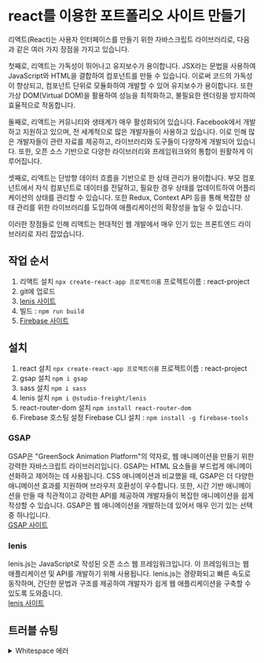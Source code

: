# react를 이용한 포트폴리오 사이트 만들기
리액트(React)는 사용자 인터페이스를 만들기 위한 자바스크립트 라이브러리로, 다음과 같은 여러 가지 장점을 가지고 있습니다.   

첫째로, 리액트는 가독성이 뛰어나고 유지보수가 용이합니다. JSX라는 문법을 사용하여 JavaScript와 HTML을 결합하여 컴포넌트를 만들 수 있습니다. 이로써 코드의 가독성이 향상되고, 컴포넌트 단위로 모듈화하여 개발할 수 있어 유지보수가 용이합니다. 또한 가상 DOM(Virtual DOM)을 활용하여 성능을 최적화하고, 불필요한 렌더링을 방지하여 효율적으로 작동합니다.   

둘째로, 리액트는 커뮤니티와 생태계가 매우 활성화되어 있습니다. Facebook에서 개발하고 지원하고 있으며, 전 세계적으로 많은 개발자들이 사용하고 있습니다. 이로 인해 많은 개발자들이 관련 자료를 제공하고, 라이브러리와 도구들이 다양하게 개발되어 있습니다. 또한, 오픈 소스 기반으로 다양한 라이브러리와 프레임워크와의 통합이 원활하게 이루어집니다.   

셋째로, 리액트는 단방향 데이터 흐름을 기반으로 한 상태 관리가 용이합니다. 부모 컴포넌트에서 자식 컴포넌트로 데이터를 전달하고, 필요한 경우 상태를 업데이트하여 어플리케이션의 상태를 관리할 수 있습니다. 또한 Redux, Context API 등을 통해 복잡한 상태 관리를 위한 라이브러리를 도입하여 애플리케이션의 확장성을 높일 수 있습니다.

이러한 장점들로 인해 리액트는 현대적인 웹 개발에서 매우 인기 있는 프론트엔드 라이브러리로 자리 잡았습니다.
   

## 작업 순서
1. 리액트 설치 `npx create-react-app 프로젝트이름` 프로젝트이름 : react-project
2. git에 업로드
3. [lenis 사이트](https://lenis.studiofreight.com/)
4. 빌드 : `npm run build`
5. [Firebase 사이트](https://firebase.google.com/?hl=ko)

## 설치
1. react 설치 `npx create-react-app 프로젝트이름` 프로젝트이름 : react-project
2. gsap 설치 `npm i gsap`
3. sass 설치 `npm i sass`
4. lenis 설치 `npm i @studio-freight/lenis`
5. react-router-dom 설치 `npm install react-router-dom`
6. Firebase 호스팅 설정
   Firebase CLI 설치 : `npm install -g firebase-tools`

### GSAP
GSAP은 "GreenSock Animation Platform"의 약자로, 웹 애니메이션을 만들기 위한 강력한 자바스크립트 라이브러리입니다. GSAP는 HTML 요소들을 부드럽게 애니메이션화하고 제어하는 데 사용됩니다. CSS 애니메이션과 비교했을 때, GSAP은 더 다양한 애니메이션 효과를 지원하며 브라우저 호환성이 우수합니다. 또한, 시간 기반 애니메이션을 만들 때 직관적이고 강력한 API를 제공하여 개발자들이 복잡한 애니메이션을 쉽게 작성할 수 있습니다. GSAP은 웹 애니메이션을 개발하는데 있어서 매우 인기 있는 선택 중 하나입니다.   
[GSAP 사이트](https://gsap.com/)   
### lenis
lenis.js는 JavaScript로 작성된 오픈 소스 웹 프레임워크입니다. 이 프레임워크는 웹 애플리케이션 및 API를 개발하기 위해 사용됩니다. lenis.js는 경량화되고 빠른 속도로 동작하며, 간단한 문법과 구조를 제공하여 개발자가 쉽게 웹 애플리케이션을 구축할 수 있도록 도와줍니다.   
[lenis 사이트](https://lenis.studiofreight.com/)

## 트러블 슈팅
<details>
<summary>Whitespace 에러</summary>
유닉스 시스템에서는 한 줄의 끝이 LF(Line Feed)로 이루어지는 반면,   
윈도우에서는 줄 하나가 CR(Carriage Return)와 LF(Line Feed), 즉 CRLF로 이루어지는데   
Git이 이 둘 중 어느 쪽을 선택할지 혼란와 뜨는 에러   

해결방법   
`git config --global core.autocrlf true // 시스템 전체에 적용`   
`git config core.autocrlf true // 해당 프로젝트에만 적용`   
</details>

